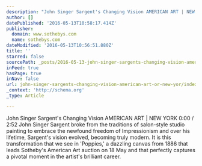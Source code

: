 ```yaml
---
description: "John Singer Sargent's Changing Vision AMERICAN ART | NEW YORK 0:00 / 2:52 John Singer Sargent broke from the traditions of salon-style studio painting to embrace the newfound freedom of Impressionism and over his lifetime, Sargent’s vision evolved, becoming truly modern. It is this transformation that we see in 'Poppies,' a dazzling canvas from 1886 that leads Sotheby’s American Art auction on 18 May and that perfectly captures a pivotal moment in the artist’s brilliant career."
author: []
datePublished: '2016-05-13T10:58:17.414Z'
publisher:
  domain: www.sothebys.com
  name: sothebys.com
dateModified: '2016-05-13T10:56:51.880Z'
title: ''
starred: false
sourcePath: _posts/2016-05-13-john-singer-sargents-changing-vision-american-art-or-new-yor.md
inFeed: true
hasPage: true
inNav: false
url: john-singer-sargents-changing-vision-american-art-or-new-yor/index.html
_context: 'http://schema.org'
_type: Article

---
```

John Singer Sargent's Changing Vision AMERICAN ART | NEW YORK 0:00 / 2:52 John Singer Sargent broke from the traditions of salon-style studio painting to embrace the newfound freedom of Impressionism and over his lifetime, Sargent's vision evolved, becoming truly modern. It is this transformation that we see in 'Poppies,' a dazzling canvas from 1886 that leads Sotheby's American Art auction on 18 May and that perfectly captures a pivotal moment in the artist's brilliant career.